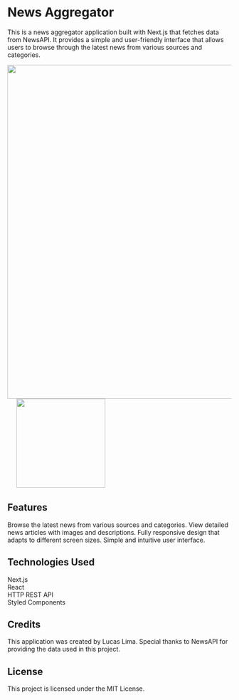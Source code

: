 # News Aggregator
This is a news aggregator application built with Next.js that fetches data from NewsAPI. It provides a simple and user-friendly interface that allows users to browse through the latest news from various sources and categories.

<p float="left">
  <img src="https://user-images.githubusercontent.com/98855058/229546762-9f750bbe-23f6-41c8-b008-dbb23dac3ec8.png" width="750" />
  &nbsp;&nbsp;&nbsp;&nbsp;
  <img src="https://user-images.githubusercontent.com/98855058/229546943-9ba287d6-42b9-45e0-a0ca-8da6a3c20d20.png" width="200" /> 
</p>


## Features
Browse the latest news from various sources and categories.
View detailed news articles with images and descriptions.
Fully responsive design that adapts to different screen sizes.
Simple and intuitive user interface.
## Technologies Used
Next.js <br>
React <br>
HTTP REST API <br>
Styled Components <br>
## Credits
This application was created by Lucas Lima. Special thanks to NewsAPI for providing the data used in this project.

## License
This project is licensed under the MIT License.
